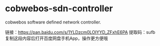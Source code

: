 # cobwebos-sdn-controller
cobwebos software defined network controller.

链接：https://pan.baidu.com/s/1YLDzcm0LOIYYD_ZFxhE6PA 
提取码：sufb 
复制这段内容后打开百度网盘手机App，操作更方便哦

